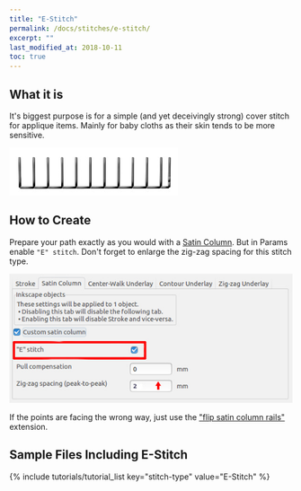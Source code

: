 ```yaml
---
title: "E-Stitch"
permalink: /docs/stitches/e-stitch/
excerpt: ""
last_modified_at: 2018-10-11
toc: true
---
```

## What it is

It's biggest purpose is for a simple (and yet deceivingly strong) cover stitch for applique items. Mainly for baby cloths as their skin tends to be more sensitive.

![E-Stitch Detail](/assets/images/docs/e-stitch-detail.jpg)

## How to Create

Prepare your path exactly as you would with a [Satin Column](/docs/stitches/satin-column). But in Params enable `"E" stitch`. Don't forget to enlarge the zig-zag spacing for this stitch type.

![Params Satin Column.jpg](/assets/images/docs/en/params-e-stitch.jpg)

If the points are facing the wrong way, just use the ["flip satin column rails"](/docs/satin-tools/#flip-satin-column-rails) extension.

## Sample Files Including E-Stitch
{% include tutorials/tutorial_list key="stitch-type" value="E-Stitch" %}

